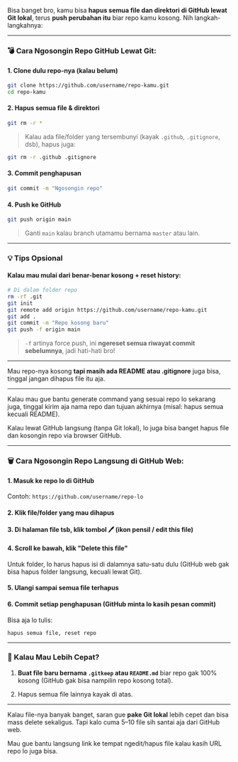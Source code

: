 Bisa banget bro, kamu bisa **hapus semua file dan direktori di GitHub lewat Git lokal**, terus **push perubahan itu** biar repo kamu kosong. Nih langkah-langkahnya:

---

### 💣 Cara Ngosongin Repo GitHub Lewat Git:

#### 1. Clone dulu repo-nya (kalau belum)

```bash
git clone https://github.com/username/repo-kamu.git
cd repo-kamu
```

#### 2. Hapus semua file & direktori

```bash
git rm -r *
```

> Kalau ada file/folder yang tersembunyi (kayak `.github`, `.gitignore`, dsb), hapus juga:

```bash
git rm -r .github .gitignore
```

#### 3. Commit penghapusan

```bash
git commit -m "Ngosongin repo"
```

#### 4. Push ke GitHub

```bash
git push origin main
```

> Ganti `main` kalau branch utamamu bernama `master` atau lain.

---

### 💡 Tips Opsional

#### Kalau mau mulai dari **benar-benar kosong + reset history:**

```bash
# Di dalam folder repo
rm -rf .git
git init
git remote add origin https://github.com/username/repo-kamu.git
git add .
git commit -m "Repo kosong baru"
git push -f origin main
```

> `-f` artinya force push, ini **ngereset semua riwayat commit sebelumnya**, jadi hati-hati bro!

---

Mau repo-nya kosong **tapi masih ada README atau .gitignore** juga bisa, tinggal jangan dihapus file itu aja.

---

Kalau mau gue bantu generate command yang sesuai repo lo sekarang juga, tinggal kirim aja nama repo dan tujuan akhirnya (misal: hapus semua kecuali README).

Kalau lewat GitHub langsung (tanpa Git lokal), lo juga bisa banget hapus file dan kosongin repo via browser GitHub.

---

### 🗑️ Cara Ngosongin Repo Langsung di GitHub Web:

#### 1. **Masuk ke repo lo di GitHub**

Contoh: `https://github.com/username/repo-lo`

#### 2. **Klik file/folder yang mau dihapus**

#### 3. Di halaman file tsb, klik tombol **🖊️ (ikon pensil / edit this file)**

#### 4. Scroll ke bawah, klik **"Delete this file"**

Untuk folder, lo harus hapus isi di dalamnya satu-satu dulu (GitHub web gak bisa hapus folder langsung, kecuali lewat Git).

#### 5. Ulangi sampai semua file terhapus

#### 6. Commit setiap penghapusan (GitHub minta lo kasih pesan commit)

Bisa aja lo tulis:

```
hapus semua file, reset repo
```

---

### 🧼 Kalau Mau Lebih Cepat?

1. **Buat file baru bernama `.gitkeep` atau `README.md`** biar repo gak 100% kosong (GitHub gak bisa nampilin repo kosong total).

2. Hapus semua file lainnya kayak di atas.

---

Kalau file-nya banyak banget, saran gue **pake Git lokal** lebih cepet dan bisa mass delete sekaligus. Tapi kalo cuma 5–10 file sih santai aja dari GitHub web.

Mau gue bantu langsung link ke tempat ngedit/hapus file kalau kasih URL repo lo juga bisa.
